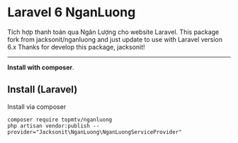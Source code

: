 # Laravel 6 NganLuong
Tích hợp thanh toán qua Ngân Lượng cho website Laravel.
This package fork from jacksonit/nganluong and just update to use with Laravel version 6.x
Thanks for develop this package, jacksonit!

-----
**Install with composer**.

Install (Laravel)
-----------------
Install via composer
```
composer require topmtv/nganluong
php artisan vendor:publish --provider="Jacksonit\NganLuong\NganLuongServiceProvider"
```
